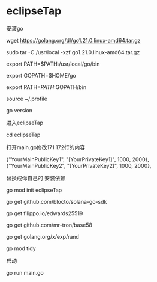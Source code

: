 # eclipseTap
安装go


wget https://golang.org/dl/go1.21.0.linux-amd64.tar.gz

sudo tar -C /usr/local -xzf go1.21.0.linux-amd64.tar.gz

export PATH=$PATH:/usr/local/go/bin


export GOPATH=$HOME/go


export PATH=$PATH:$GOPATH/bin


source ~/.profile

go version

进入eclipseTap

cd eclipseTap

打开main.go修改171 172行的内容

{"YourMainPublicKey1", "[YourPrivateKey1]", 1000, 2000},
		{"YourMainPublicKey2", "[YourPrivateKey2]", 1000, 2000},

  替换成你自己的
安装依赖


go mod init eclipseTap

go get github.com/blocto/solana-go-sdk


go get filippo.io/edwards25519

go get github.com/mr-tron/base58


go get golang.org/x/exp/rand


go mod tidy


启动


go run main.go

